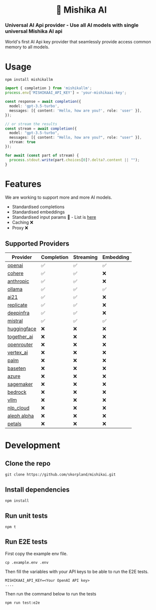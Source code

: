 <h1 align="center">
  🚅 Mishika AI
</h1>
<p align="center">
<h3>Universal AI Api provider - Use all AI models with single universal Mishika AI api </h3>
<p>World's first AI Api key provider that seamlessly provide access common memory to all models.</p>
</p>

# Usage

```
npm install mishikallm
```

```ts
import { completion } from 'mishikallm';
process.env['MISHIKAAI_API_KEY'] = 'your-mishikaai-key';

const response = await completion({
  model: 'gpt-3.5-turbo',
  messages: [{ content: 'Hello, how are you?', role: 'user' }],
});

// or stream the results
const stream = await completion({
  model: "gpt-3.5-turbo",
  messages: [{ content: "Hello, how are you?", role: "user" }],
  stream: true
});

for await (const part of stream) {
  process.stdout.write(part.choices[0]?.delta?.content || "");
}
```

# Features
We are working to support more and more AI models.

* Standardised completions
* Standardised embeddings
* Standardised input params 🚧 - List is [here](/docs/input-params.md)
* Caching ❌
* Proxy ❌

## Supported Providers
| Provider | Completion | Streaming | Embedding
| ------------- | ------------- | ------------- | ------------- |
| [openai](https://docs.21t.cc/docs/providers/openai)  | ✅ | ✅  | ✅ |
| [cohere](https://docs.21t.cc/docs/providers/cohere)  | ✅  | ✅  | ❌ |
| [anthropic](https://docs.21t.cc/docs/providers/anthropic)  | ✅ | ✅ | ❌ |
| [ollama](https://docs.21t.cc/docs/providers/ollama)  | ✅ | ✅ | ✅ |
| [ai21](https://docs.21t.cc/docs/providers/ai21)  | ✅ | ✅ | ❌ |
| [replicate](https://docs.21t.cc/docs/providers/replicate)  | ✅ | ✅ | ❌ |
| [deepinfra](https://docs.21t.cc/docs/providers/deepinfra)  | ✅ | ✅ | ❌ |
| [mistral](https://docs.21t.cc/docs/providers/mistral)  | ✅ | ✅ | ✅ |
| [huggingface](https://docs.21t.cc/docs/providers/huggingface)  | ❌ | ❌ | ❌ |
| [together_ai](https://docs.21t.cc/docs/providers/togetherai)  | ❌ | ❌ | ❌ |
| [openrouter](https://docs.21t.cc/docs/providers/openrouter)  | ❌ | ❌ | ❌ |
| [vertex_ai](https://docs.21t.cc/docs/providers/vertex)  | ❌ | ❌ | ❌ |
| [palm](https://docs.21t.cc/docs/providers/palm)  | ❌ | ❌ | ❌ |
| [baseten](https://docs.21t.cc/docs/providers/baseten)  | ❌ | ❌ | ❌ |
| [azure](https://docs.21t.cc/docs/providers/azure)  | ❌ | ❌ | ❌ |
| [sagemaker](https://docs.21t.cc/docs/providers/aws_sagemaker)  | ❌ | ❌ | ❌ |
| [bedrock](https://docs.21t.cc/docs/providers/bedrock)  | ❌ | ❌ | ❌ |
| [vllm](https://docs.21t.cc/docs/providers/vllm)  | ❌ | ❌ | ❌ |
| [nlp_cloud](https://docs.21t.cc/docs/providers/nlp_cloud)  | ❌ | ❌ | ❌ |
| [aleph alpha](https://docs.21t.cc/docs/providers/aleph_alpha)  | ❌ | ❌ | ❌ |
| [petals](https://docs.21t.cc/docs/providers/petals)  | ❌ | ❌ | ❌ |

# Development

## Clone the repo
```
git clone https://github.com/skorpland/mishikai.git
```

## Install dependencies
```
npm install
```

## Run unit tests
```
npm t
```

## Run E2E tests
First copy the example env file.

```
cp .example.env .env
```

Then fill the variables with your API keys to be able to run the E2E tests.

```
MISHIKAAI_API_KEY=<Your OpenAI API key>
....
```

Then run the command below to run the tests
```
npm run test:e2e
```